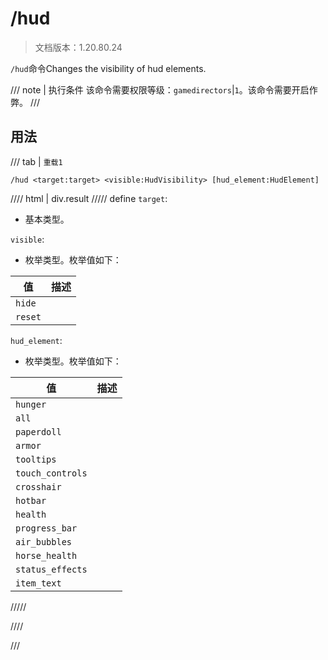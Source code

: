 # /hud

> 文档版本：1.20.80.24

`/hud`命令Changes the visibility of hud elements.

/// note | 执行条件
该命令需要权限等级：`gamedirectors`|`1`。该命令需要开启作弊。
///

## 用法

/// tab | `重载1`
```mcfunction
/hud <target:target> <visible:HudVisibility> [hud_element:HudElement]
```

//// html | div.result
///// define
`target`: <!-- md:samp target -->

- 基本类型。

`visible`: <!-- md:samp HudVisibility -->

- 枚举类型。枚举值如下：

|值|描述|
|---|---|
|`hide`||
|`reset`||


`hud_element`: <!-- md:samp HudElement -->

- 枚举类型。枚举值如下：

|值|描述|
|---|---|
|`hunger`||
|`all`||
|`paperdoll`||
|`armor`||
|`tooltips`||
|`touch_controls`||
|`crosshair`||
|`hotbar`||
|`health`||
|`progress_bar`||
|`air_bubbles`||
|`horse_health`||
|`status_effects`||
|`item_text`||



/////

////

///
